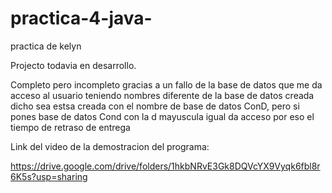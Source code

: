 # practica-4-java-
practica de kelyn


Projecto todavia en desarrollo. 

Completo pero incompleto gracias a un fallo de la base de datos que me da acceso al usuario teniendo nombres diferente de la base de datos creada dicho sea estsa creada con el nombre de base de datos ConD, pero si pones base de datos Cond con la d mayuscula igual da acceso por eso el tiempo de retraso de entrega




Link del video de la demostracion del programa: 

https://drive.google.com/drive/folders/1hkbNRvE3Gk8DQVcYX9Vyqk6fbl8r6K5s?usp=sharing
